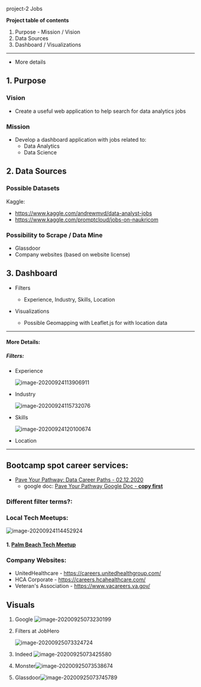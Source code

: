 project-2 Jobs

**Project table of contents**

1. Purpose - Mission / Vision
2. Data Sources
3. Dashboard / Visualizations

----

- More details



## 1. Purpose

### **Vision**

- Create a useful web application to help search for data analytics jobs

### Mission

- Develop a dashboard application with jobs related to:
  - Data Analytics
  - Data Science



## 2. Data Sources

### Possible Datasets

Kaggle:

- https://www.kaggle.com/andrewmvd/data-analyst-jobs
- https://www.kaggle.com/promptcloud/jobs-on-naukricom

### Possibility to Scrape / Data Mine

- Glassdoor
- Company websites (based on website license)



## 3. Dashboard

- Filters

  - Experience, Industry, Skills, Location

- Visualizations

  - Possible Geomapping with Leaflet.js for with location data

  

<hr>

#### More Details:

##### Filters:

- Experience

  

  ![image-20200924113906911](README.assets/image-20200924113906911.png)

- Industry

  ![image-20200924115732076](README.assets/image-20200924115732076.png)

- Skills

  ![image-20200924120100674](README.assets/image-20200924120100674.png)

- Location

  

<hr>


## Bootcamp spot career services:

- [Pave Your Pathway: Data Career Paths - 02.12.2020](https://youtu.be/OlbcdOhzrzw)
  - google doc: [Pave Your Pathway Google Doc - **copy first**](https://docs.google.com/document/d/1rLtvmbrlHYLFXpVWJ9yV2RgKgf6Z5dceBaqPqOXA3OI/)

### Different filter terms?:



### Local Tech Meetups:

![image-20200924114452924](README.assets/image-20200924114452924.png)

#### 1. [Palm Beach Tech Meetup](https://www.meetup.com/PalmBeachTech/)

### Company Websites:

- UnitedHealthcare - https://careers.unitedhealthgroup.com/
- HCA Corporate - https://careers.hcahealthcare.com/
- Veteran's Association - https://www.vacareers.va.gov/



## Visuals

1. Google ![image-20200925073230199](README.assets/image-20200925073230199.png)

2. Filters at JobHero

   ![image-20200925073324724](README.assets/image-20200925073324724.png)

3. Indeed ![image-20200925073425580](README.assets/image-20200925073425580.png)
4. Monster![image-20200925073538674](README.assets/image-20200925073538674.png)
5. Glassdoor![image-20200925073745789](README.assets/image-20200925073745789.png)

